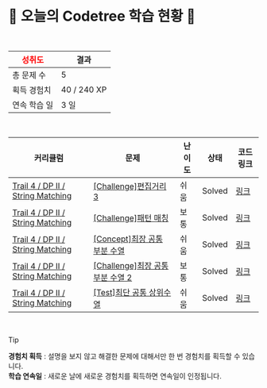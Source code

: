 # 🌲 오늘의 Codetree 학습 현황 🌲

<br />

| <span style="color:red;display:block;text-align:center;"> **성취도**</span> | 결과 |
|---|---|
| 총 문제 수 | 5 |
| 획득 경험치 | 40 / 240 XP |
| 연속 학습 일 | 3 일 |

<br />

|커리큘럼|문제|난이도|상태|코드 링크|
|---|---|---|---|---|
|[Trail 4 / DP II / String Matching](https://www.codetree.ai/trail-info/intermediate-low/)|[[Challenge]편집거리 3](https://www.codetree.ai/trails/complete/curated-cards/challenge-edit-distance-3/)|쉬움|Solved|[링크](https://github.com/softmoca/codetree-TILs/blob/main/250925/%ED%8E%B8%EC%A7%91%EA%B1%B0%EB%A6%AC%203/edit-distance-3.java)|
|[Trail 4 / DP II / String Matching](https://www.codetree.ai/trail-info/intermediate-low/)|[[Challenge]패턴 매칭](https://www.codetree.ai/trails/complete/curated-cards/challenge-pattern-matching/)|보통|Solved|[링크](https://github.com/softmoca/codetree-TILs/blob/main/250925/%ED%8C%A8%ED%84%B4%20%EB%A7%A4%EC%B9%AD/pattern-matching.java)|
|[Trail 4 / DP II / String Matching](https://www.codetree.ai/trail-info/intermediate-low/)|[[Concept]최장 공통 부분 수열](https://www.codetree.ai/trails/complete/curated-cards/intro-longest-common-sequence/)|쉬움|Solved|[링크](https://github.com/softmoca/codetree-TILs/blob/main/250925/%EC%B5%9C%EC%9E%A5%20%EA%B3%B5%ED%86%B5%20%EB%B6%80%EB%B6%84%20%EC%88%98%EC%97%B4/longest-common-sequence.java)|
|[Trail 4 / DP II / String Matching](https://www.codetree.ai/trail-info/intermediate-low/)|[[Challenge]최장 공통 부분 수열 2](https://www.codetree.ai/trails/complete/curated-cards/challenge-longest-common-sequence-2/)|보통|Solved|[링크](https://github.com/softmoca/codetree-TILs/blob/main/250925/%EC%B5%9C%EC%9E%A5%20%EA%B3%B5%ED%86%B5%20%EB%B6%80%EB%B6%84%20%EC%88%98%EC%97%B4%202/longest-common-sequence-2.java)|
|[Trail 4 / DP II / String Matching](https://www.codetree.ai/trail-info/intermediate-low/)|[[Test]최단 공통 상위수열](https://www.codetree.ai/trails/complete/curated-cards/test-shortest-common-supersubsequence/)|쉬움|Solved|[링크](https://github.com/softmoca/codetree-TILs/blob/main/250925/%EC%B5%9C%EB%8B%A8%20%EA%B3%B5%ED%86%B5%20%EC%83%81%EC%9C%84%EC%88%98%EC%97%B4/shortest-common-supersubsequence.java)|


<br />

> [!TIP]
> **경험치 획득** : 설명을 보지 않고 해결한 문제에 대해서만 한 번 경험치를 획득할 수 있습니다.  
> **학습 연속일** : 새로운 날에 새로운 경험치를 획득하면 연속일이 인정됩니다.

